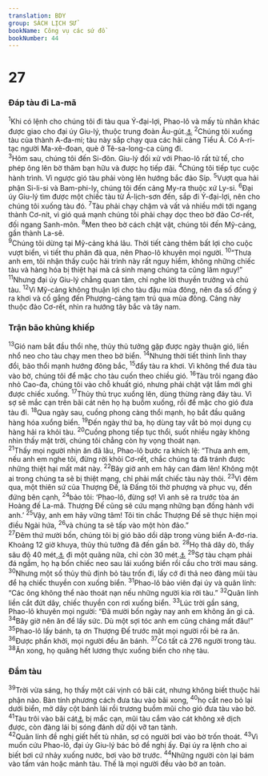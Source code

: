 ```yaml
---
translation: BDY
group: SÁCH LỊCH SỬ
bookName: Công vụ các sứ đồ 
bookNumber: 44
---
```


<div class="title"><h1>27</h1><h3>Đáp tàu đi La-mã</h3></div>
<span class="verse cong_27_1"><sup>1</sup>Khi có lệnh cho chúng tôi đi tàu qua Ý-đại-lợi, Phao-lô và mấy tù nhân khác được giao cho đại úy Giu-lý, thuộc trung đoàn Âu-gút.<a href="#" data-toggle="tooltip" data-placement="bottom" title="Đế hiệu cùa Hoàng đế Octavius, người sáng lập đế quốc La-mà và trị vì từ năm 27 TCN — 6 TCN">⚓</a> </span>
<span class="verse cong_27_2"><sup>2</sup>Chúng tôi xuống tàu của thành A-đa-mi; tàu này sắp chạy qua các hải cảng Tiểu Á. Có A-ri-tạc người Ma-xê-đoan, què ở Tê-sa-long-ca cùng đi.<br/></span>
<span class="verse cong_27_3"><sup>3</sup>Hôm sau, chúng tôi đến Si-đôn. Giu-lý đối xử với Phao-lô rất tử tế, cho phép ông lên bờ thăm bạn hữu và được họ tiếp đãi. </span>
<span class="verse cong_27_4"><sup>4</sup>Chúng tôi tiếp tục cuộc hành trình. Vì ngược gió tàu phải vòng lên hướng bắc đảo Síp. </span>
<span class="verse cong_27_5"><sup>5</sup>Vượt qua hải phận Si-li-si và Bam-phi-ly, chúng tôi đến cảng My-ra thuộc xứ Ly-si. </span>
<span class="verse cong_27_6"><sup>6</sup>Đại úy Giu-lý tìm được một chiếc tàu từ Á-lịch-sơn đến, sắp đi Ý-đại-lợi, nên cho chúng tôi xuống tàu đó. </span>
<span class="verse cong_27_7"><sup>7</sup>Tàu phải chạy chậm và vất vả nhiều mới tới ngang thành Cơ-nít, vì gió quá mạnh chúng tôi phải chạy dọc theo bờ đảo Cơ-rết, đối ngang Sanh-môn. </span>
<span class="verse cong_27_8"><sup>8</sup>Men theo bờ cách chật vật, chúng tôi đến Mỹ-cảng, gần thành La-sê.<br/></span>
<span class="verse cong_27_9"><sup>9</sup>Chúng tôi dừng tại Mỹ-cảng khá lâu. Thời tiết càng thêm bất lợi cho cuộc vượt biển, vì tiết thu phân đã qua, nên Phao-lô khuyên mọi người. </span>
<span class="verse cong_27_10"><sup>10</sup>“Thưa anh em, tôi nhận thấy cuộc hải trình này rất nguy hiểm, không những chiếc tàu và hàng hóa bị thiệt hại mà cả sinh mạng chúng ta cũng lâm nguy!” </span>
<span class="verse cong_27_11"><sup>11</sup>Nhưng đại úy Giu-lý chẳng quan tâm, chỉ nghe lời thuyền trưởng và chủ tàu. </span>
<span class="verse cong_27_12"><sup>12</sup>Vì Mỹ-cảng không thuận lợi cho tàu đậu mùa đông, nên đa số đồng ý ra khơi và cố gắng đến Phượng-cảng tạm trú qua mùa đông. Cảng này thuộc đảo Cơ-rết, nhìn ra hướng tây bắc và tây nam.</span>
<div class="title"><h3>Trận bão khủng khiếp</h3></div>
<span class="verse cong_27_13"><sup>13</sup>Gió nam bắt đầu thổi nhẹ, thủy thủ tưởng gặp được ngày thuận gió, liền nhổ neo cho tàu chạy men theo bờ biển. </span>
<span class="verse cong_27_14"><sup>14</sup>Nhưng thời tiết thình lình thay đổi, bão thổi mạnh hướng đông bắc,</span>
<span class="verse cong_27_15"><sup>15</sup>đẩy tàu ra khơi. Vì không thể đưa tàu vào bờ, chúng tôi để mặc cho tàu cuốn theo chiều gió. </span>
<span class="verse cong_27_16"><sup>16</sup>Tàu trôi ngang đảo nhỏ Cao-đa, chúng tôi vào chỗ khuất gió, nhưng phải chật vật lắm mới ghì được chiếc xuồng. </span>
<span class="verse cong_27_17"><sup>17</sup>Thủy thủ trục xuồng lên, dùng thừng ràng đáy tàu. Vì sợ sẽ mắc cạn trên bãi cát nên họ hạ buồm xuống, rồi để mặc cho gió đưa tàu đi. </span>
<span class="verse cong_27_18"><sup>18</sup>Qua ngày sau, cuồng phong càng thổi mạnh, họ bắt đầu quăng hàng hóa xuổng biển. </span>
<span class="verse cong_27_19"><sup>19</sup>Đến ngày thứ ba, họ dùng tay vắt bỏ mọi dụng cụ hàng hải ra khỏi tàu. </span>
<span class="verse cong_27_20"><sup>20</sup>Cuồng phong tiếp tục thổi, suốt nhiều ngày không nhìn thấy mặt trời, chúng tôi chẳng còn hy vọng thoát nạn.<br/></span>
<span class="verse cong_27_21"><sup>21</sup>Thấy mọi người nhịn ăn đã lâu, Phao-lô bước ra khích lệ: “Thưa anh em, nếu anh em nghe tôi, đừng rời khỏi Cơ-rết, chắc chúng ta đã tránh được những thiệt hại mất mát này. </span>
<span class="verse cong_27_22"><sup>22</sup>Bây giờ anh em hãy can đảm lên! Không một ai trong chúng ta sẽ bị thiệt mạng, chỉ phải mất chiếc tàu này thôi. </span>
<span class="verse cong_27_23"><sup>23</sup>Vì đêm qua, một thiên sứ của Thượng Đế, là Đấng tôi thờ phượng và phục vụ, đến đứng bên cạnh, </span>
<span class="verse cong_27_24"><sup>24</sup>bảo tôi: ‘Phao-lô, đừng sợ! Vì anh sẽ ra trước tòa án Hoàng đế La-mã. Thượng Đế cũng sẽ cứu mạng những bạn đồng hành với anh.’ </span>
<span class="verse cong_27_25"><sup>25</sup>Vậy, anh em hãy vững tâm! Tôi tin chắc Thượng Đế sẽ thực hiện mọi điều Ngài hứa, </span>
<span class="verse cong_27_26"><sup>26</sup>và chúng ta sẽ tấp vào một hòn đảo.”<br/></span>
<span class="verse cong_27_27"><sup>27</sup>Đêm thứ mười bốn, chúng tôi bị gió bão dồi dập trong vùng biển A-đơ-ria. Khoảng 12 giờ khuya, thủy thủ tưởng đã đến gần bờ. </span>
<span class="verse cong_27_28"><sup>28</sup>Họ thả dây dò, thấy sâu độ 40 mét,<a href="#" data-toggle="tooltip" data-placement="bottom" title="Nt orguia, Ctd sải tay">⚓</a> đi một quãng nữa, chỉ còn 30 mét.<a href="#" data-toggle="tooltip" data-placement="bottom" title="Nt orguia, Ctd sải tay">⚓</a> </span>
<span class="verse cong_27_29"><sup>29</sup>Sợ tàu chạm phải đá ngầm, họ hạ bốn chiếc neo sau lái xuống biển rồi cầu cho trời mau sáng. </span>
<span class="verse cong_27_30"><sup>30</sup>Nhưng một số thủy thủ định bỏ tàu trốn đi, lấy cớ đi thả neo đàng mũi tàu để hạ chiếc thuyền con xuống biển. </span>
<span class="verse cong_27_31"><sup>31</sup>Phao-lô bảo viên đại úy và quân lính: “Các ông không thể nào thoát nạn nếu những người kia rời tàu.” </span>
<span class="verse cong_27_32"><sup>32</sup>Quân lính liền cắt đứt dây, chiếc thuyền con rơi xuống biển. </span>
<span class="verse cong_27_33"><sup>33</sup>Lúc trời gần sáng, Phao-lô khuyên mọi người: “Đã mười bốn ngày nay anh em không ăn gì cả.</span>
<span class="verse cong_27_34"><sup>34</sup>Bây giờ nên ăn để lấy sức. Dù một sợi tóc anh em cũng chảng mất đâu!” </span>
<span class="verse cong_27_35"><sup>35</sup>Phao-lô lấy bánh, tạ ơn Thượng Đế trước mặt mọi người rồi bẻ ra ăn. </span>
<span class="verse cong_27_36"><sup>36</sup>Được phấn khởi, mọi người đều ăn bánh. </span>
<span class="verse cong_27_37"><sup>37</sup>Có tất cả 276 người trong tàu. </span>
<span class="verse cong_27_38"><sup>38</sup>Ăn xong, họ quăng hết lương thực xuống biển cho nhẹ tàu.</span>
<div class="title"><h3>Đắm tàu</h3></div>
<span class="verse cong_27_39"><sup>39</sup>Trời vừa sáng, họ thấy một cái vịnh có bãi cát, nhưng không biết thuộc hải phận nào. Bàn tính phương cách đưa tàu vào bãi xong, </span>
<span class="verse cong_27_40"><sup>40</sup>họ cắt neo bỏ lại dưới biển, mở dây cột bánh lái rồi trương buồm mũi cho gió đưa tàu vào bờ. </span>
<span class="verse cong_27_41"><sup>41</sup>Tàu trôi vào bãi cát<a href="#" data-toggle="tooltip" data-placement="bottom" title="Nt chỗ hai biển giao nhau">⚓</a> bị mắc cạn, mũi tàu cắm vào cát không xê dịch được, còn đàng lái bị sóng đánh dữ dội vỡ tan tành.<br/></span>
<span class="verse cong_27_42"><sup>42</sup>Quân lính đề nghị giết hết tù nhân, sợ có người bơi vào bờ trốn thoát. </span>
<span class="verse cong_27_43"><sup>43</sup>Vì muốn cứu Phao-lô, đại úy Giu-lý bác bỏ đề nghị ấy. Đại úy ra lệnh cho ai biết bơi cứ nhảy xuống nước, bơi vào bờ trước. </span>
<span class="verse cong_27_44"><sup>44</sup>Những người còn lại bám vào tấm ván hoặc mảnh tàu. Thế là mọi người đều vào bờ an toàn.</span>
